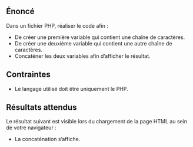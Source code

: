 ## Énoncé

Dans un fichier PHP, réaliser le code afin :

- De créer une première variable qui contient une chaîne de caractères.
- De créer une deuxième variable qui contient une autre chaîne de caractères.
- Concaténer les deux variables afin d’afficher le résultat.

## Contraintes

- Le langage utilisé doit être uniquement le PHP.

## Résultats attendus

Le résultat suivant est visible lors du chargement de la page HTML au sein de votre navigateur :

- La concaténation s’affiche.